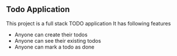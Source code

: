 ## Todo Application

This project is a full stack TODO application
It has following features

- Anyone can create their todos
- Anyone can see their existing todos
- Anyone can mark a todo as done
